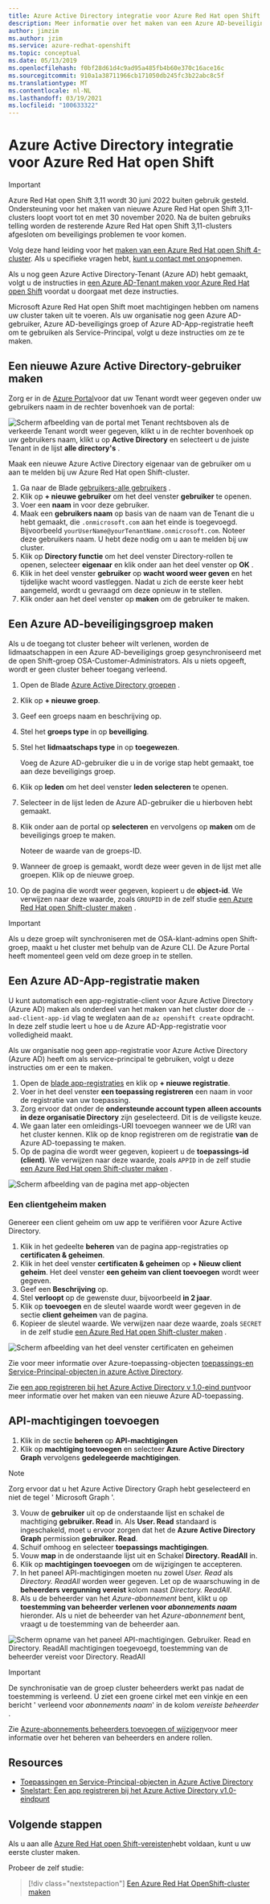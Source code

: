 ```yaml
---
title: Azure Active Directory integratie voor Azure Red Hat open Shift
description: Meer informatie over het maken van een Azure AD-beveiligings groep en-gebruiker voor het testen van apps op uw Microsoft Azure Red Hat open Shift-cluster.
author: jimzim
ms.author: jzim
ms.service: azure-redhat-openshift
ms.topic: conceptual
ms.date: 05/13/2019
ms.openlocfilehash: f0bf28d61d4c9ad95a485fb4b60e370c16ace16c
ms.sourcegitcommit: 910a1a38711966cb171050db245fc3b22abc8c5f
ms.translationtype: MT
ms.contentlocale: nl-NL
ms.lasthandoff: 03/19/2021
ms.locfileid: "100633322"
---
```

# <a name="azure-active-directory-integration-for-azure-red-hat-openshift"></a>Azure Active Directory integratie voor Azure Red Hat open Shift

> [!IMPORTANT]
> Azure Red Hat open Shift 3,11 wordt 30 juni 2022 buiten gebruik gesteld. Ondersteuning voor het maken van nieuwe Azure Red Hat open Shift 3,11-clusters loopt voort tot en met 30 november 2020. Na de buiten gebruiks telling worden de resterende Azure Red Hat open Shift 3,11-clusters afgesloten om beveiligings problemen te voor komen.
> 
> Volg deze hand leiding voor het [maken van een Azure Red Hat open Shift 4-cluster](tutorial-create-cluster.md).
> Als u specifieke vragen hebt, [kunt u contact met ons](mailto:arofeedback@microsoft.com)opnemen.

Als u nog geen Azure Active Directory-Tenant (Azure AD) hebt gemaakt, volgt u de instructies in [een Azure AD-Tenant maken voor Azure Red Hat open Shift](howto-create-tenant.md) voordat u doorgaat met deze instructies.

Microsoft Azure Red Hat open Shift moet machtigingen hebben om namens uw cluster taken uit te voeren. Als uw organisatie nog geen Azure AD-gebruiker, Azure AD-beveiligings groep of Azure AD-App-registratie heeft om te gebruiken als Service-Principal, volgt u deze instructies om ze te maken.

## <a name="create-a-new-azure-active-directory-user"></a>Een nieuwe Azure Active Directory-gebruiker maken

Zorg er in de [Azure Portal](https://portal.azure.com)voor dat uw Tenant wordt weer gegeven onder uw gebruikers naam in de rechter bovenhoek van de portal:

![Scherm afbeelding van de portal met Tenant rechtsboven ](./media/howto-create-tenant/tenant-callout.png) als de verkeerde Tenant wordt weer gegeven, klikt u in de rechter bovenhoek op uw gebruikers naam, klikt u op **Active Directory** en selecteert u de juiste Tenant in de lijst **alle directory's** .

Maak een nieuwe Azure Active Directory eigenaar van de gebruiker om u aan te melden bij uw Azure Red Hat open Shift-cluster.

1. Ga naar de Blade [gebruikers-alle gebruikers](https://portal.azure.com/#blade/Microsoft_AAD_IAM/UsersManagementMenuBlade/AllUsers) .
2. Klik op **+ nieuwe gebruiker** om het deel venster **gebruiker** te openen.
3. Voer een **naam** in voor deze gebruiker.
4. Maak een **gebruikers naam** op basis van de naam van de Tenant die u hebt gemaakt, die  `.onmicrosoft.com` aan het einde is toegevoegd. Bijvoorbeeld `yourUserName@yourTenantName.onmicrosoft.com`. Noteer deze gebruikers naam. U hebt deze nodig om u aan te melden bij uw cluster.
5. Klik op **Directory functie** om het deel venster Directory-rollen te openen, selecteer **eigenaar** en klik onder aan het deel venster op **OK** .
6. Klik in het deel venster **gebruiker** op **wacht woord weer geven** en het tijdelijke wacht woord vastleggen. Nadat u zich de eerste keer hebt aangemeld, wordt u gevraagd om deze opnieuw in te stellen.
7. Klik onder aan het deel venster op **maken** om de gebruiker te maken.

## <a name="create-an-azure-ad-security-group"></a>Een Azure AD-beveiligingsgroep maken

Als u de toegang tot cluster beheer wilt verlenen, worden de lidmaatschappen in een Azure AD-beveiligings groep gesynchroniseerd met de open Shift-groep OSA-Customer-Administrators. Als u niets opgeeft, wordt er geen cluster beheer toegang verleend.

1. Open de Blade [Azure Active Directory groepen](https://portal.azure.com/#blade/Microsoft_AAD_IAM/GroupsManagementMenuBlade/AllGroups) .
2. Klik op **+ nieuwe groep**.
3. Geef een groeps naam en beschrijving op.
4. Stel het **groeps type** in op **beveiliging**.
5. Stel het **lidmaatschaps type** in op **toegewezen**.

    Voeg de Azure AD-gebruiker die u in de vorige stap hebt gemaakt, toe aan deze beveiligings groep.

6. Klik op **leden** om het deel venster **leden selecteren** te openen.
7. Selecteer in de lijst leden de Azure AD-gebruiker die u hierboven hebt gemaakt.
8. Klik onder aan de portal op **selecteren** en vervolgens op **maken** om de beveiligings groep te maken.

    Noteer de waarde van de groeps-ID.

9. Wanneer de groep is gemaakt, wordt deze weer geven in de lijst met alle groepen. Klik op de nieuwe groep.
10. Op de pagina die wordt weer gegeven, kopieert u de **object-id**. We verwijzen naar deze waarde, zoals `GROUPID` in de zelf studie [een Azure Red Hat open Shift-cluster maken](tutorial-create-cluster.md) .

> [!IMPORTANT]
> Als u deze groep wilt synchroniseren met de OSA-klant-admins open Shift-groep, maakt u het cluster met behulp van de Azure CLI. De Azure Portal heeft momenteel geen veld om deze groep in te stellen.

## <a name="create-an-azure-ad-app-registration"></a>Een Azure AD-App-registratie maken

U kunt automatisch een app-registratie-client voor Azure Active Directory (Azure AD) maken als onderdeel van het maken van het cluster door de `--aad-client-app-id` vlag te weglaten aan de `az openshift create` opdracht. In deze zelf studie leert u hoe u de Azure AD-App-registratie voor volledigheid maakt.

Als uw organisatie nog geen app-registratie voor Azure Active Directory (Azure AD) heeft om als service-principal te gebruiken, volgt u deze instructies om er een te maken.

1. Open de [blade app-registraties](https://portal.azure.com/#blade/Microsoft_AAD_IAM/ActiveDirectoryMenuBlade/RegisteredAppsPreview) en klik op **+ nieuwe registratie**.
2. Voer in het deel venster **een toepassing registreren** een naam in voor de registratie van uw toepassing.
3. Zorg ervoor dat onder de **ondersteunde account typen** **alleen accounts in deze organisatie Directory** zijn geselecteerd. Dit is de veiligste keuze.
4. We gaan later een omleidings-URI toevoegen wanneer we de URI van het cluster kennen. Klik op de knop registreren om de registratie **van** de Azure AD-toepassing te maken.
5. Op de pagina die wordt weer gegeven, kopieert u de **toepassings-id (client)**. We verwijzen naar deze waarde, zoals `APPID` in de zelf studie [een Azure Red Hat open Shift-cluster maken](tutorial-create-cluster.md) .

![Scherm afbeelding van de pagina met app-objecten](./media/howto-create-tenant/get-app-id.png)

### <a name="create-a-client-secret"></a>Een clientgeheim maken

Genereer een client geheim om uw app te verifiëren voor Azure Active Directory.

1. Klik in het gedeelte **beheren** van de pagina app-registraties op **certificaten & geheimen**.
2. Klik in het deel venster **certificaten & geheimen** op **+ Nieuw client geheim**.  Het deel venster **een geheim van client toevoegen** wordt weer gegeven.
3. Geef een **Beschrijving** op.
4. Stel **verloopt** op de gewenste duur, bijvoorbeeld **in 2 jaar**.
5. Klik op **toevoegen** en de sleutel waarde wordt weer gegeven in de sectie **client geheimen** van de pagina.
6. Kopieer de sleutel waarde. We verwijzen naar deze waarde, zoals `SECRET` in de zelf studie [een Azure Red Hat open Shift-cluster maken](tutorial-create-cluster.md) .

![Scherm afbeelding van het deel venster certificaten en geheimen](./media/howto-create-tenant/create-key.png)

Zie voor meer informatie over Azure-toepassing-objecten [toepassings-en Service-Principal-objecten in azure Active Directory](../active-directory/develop/app-objects-and-service-principals.md).

Zie [een app registreren bij het Azure Active Directory v 1.0-eind punt](../active-directory/develop/quickstart-register-app.md)voor meer informatie over het maken van een nieuwe Azure AD-toepassing.

## <a name="add-api-permissions"></a>API-machtigingen toevoegen

[//]: # (Wijzig de Microsoft Graph niet. Het werkt niet met Microsoft Graph.)
1. Klik in de sectie **beheren** op **API-machtigingen**
2. Klik op **machtiging toevoegen** en selecteer **Azure Active Directory Graph** vervolgens **gedelegeerde machtigingen**.
> [!NOTE]
> Zorg ervoor dat u het Azure Active Directory Graph hebt geselecteerd en niet de tegel ' Microsoft Graph '.

3. Vouw de **gebruiker** uit op de onderstaande lijst en schakel de machtiging **gebruiker. Read** in. Als **User. Read** standaard is ingeschakeld, moet u ervoor zorgen dat het de **Azure Active Directory Graph** permission **gebruiker. Read**.
4. Schuif omhoog en selecteer **toepassings machtigingen**.
5. Vouw **map** in de onderstaande lijst uit en Schakel **Directory. ReadAll** in.
6. Klik op **machtigingen toevoegen** om de wijzigingen te accepteren.
7. In het paneel API-machtigingen moeten nu zowel *User. Read* als *Directory. ReadAll* worden weer gegeven. Let op de waarschuwing in de **beheerders vergunning vereist** kolom naast *Directory. ReadAll*.
8. Als u de beheerder van het *Azure-abonnement* bent, klikt u op **toestemming van beheerder verlenen voor *abonnements naam*** hieronder. Als u niet de beheerder van het *Azure-abonnement* bent, vraagt u de toestemming van de beheerder aan.

![Scherm opname van het paneel API-machtigingen. Gebruiker. Read en Directory. ReadAll machtigingen toegevoegd, toestemming van de beheerder vereist voor Directory. ReadAll](./media/howto-aad-app-configuration/permissions-required.png)

> [!IMPORTANT]
> De synchronisatie van de groep cluster beheerders werkt pas nadat de toestemming is verleend. U ziet een groene cirkel met een vinkje en een bericht ' verleend voor *abonnements naam*' in de kolom *vereiste beheerder* .

Zie [Azure-abonnements beheerders toevoegen of wijzigen](../cost-management-billing/manage/add-change-subscription-administrator.md)voor meer informatie over het beheren van beheerders en andere rollen.

## <a name="resources"></a>Resources

* [Toepassingen en Service-Principal-objecten in Azure Active Directory](../active-directory/develop/app-objects-and-service-principals.md)
* [Snelstart: Een app registreren bij het Azure Active Directory v1.0-eindpunt](../active-directory/develop/quickstart-register-app.md)

## <a name="next-steps"></a>Volgende stappen

Als u aan alle [Azure Red Hat open Shift-vereisten](howto-setup-environment.md)hebt voldaan, kunt u uw eerste cluster maken.

Probeer de zelf studie:
> [!div class="nextstepaction"]
> [Een Azure Red Hat OpenShift-cluster maken](tutorial-create-cluster.md)